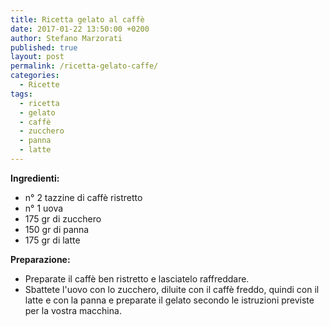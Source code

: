 ```yaml
---
title: Ricetta gelato al caffè
date: 2017-01-22 13:50:00 +0200
author: Stefano Marzorati
published: true
layout: post
permalink: /ricetta-gelato-caffe/
categories:
  - Ricette
tags:
  - ricetta
  - gelato
  - caffè
  - zucchero
  - panna
  - latte
---
```

**Ingredienti:**   

  - n° 2 tazzine di caffè ristretto
  - n° 1 uova 
  - 175 gr di zucchero
  - 150 gr di panna
  - 175 gr di latte
  
**Preparazione:**   
  
* Preparate il caffè ben ristretto e lasciatelo raffreddare.   
* Sbattete l'uovo con lo zucchero, diluite con il caffè freddo, quindi con il latte e con la panna e preparate il gelato secondo le istruzioni previste per la vostra macchina.   